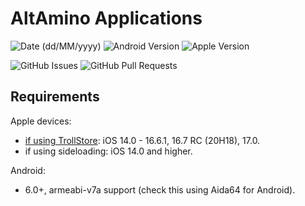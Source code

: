# AltAmino Applications

![Date (dd/MM/yyyy)](https://img.shields.io/badge/latest_release_date-01/07/2024-blue)
![Android Version](https://img.shields.io/badge/android-v10-default) ![Apple Version](https://img.shields.io/badge/apple-v3-blue)

![GitHub Issues](https://img.shields.io/github/issues/altamino/apps) ![GitHub Pull Requests](https://img.shields.io/github/issues-pr/altamino/apps)

## Requirements

Apple devices:
- [if using TrollStore](https://github.com/opa334/TrollStore): iOS 14.0 - 16.6.1, 16.7 RC (20H18), 17.0.
- if using sideloading: iOS 14.0 and higher.

Android:
- 6.0+, armeabi-v7a support (check this using Aida64 for Android).

